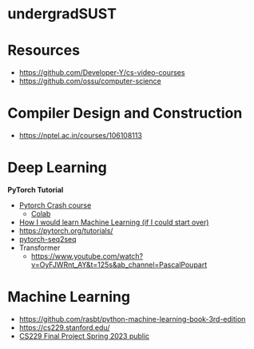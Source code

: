 # undergradSUST

# Resources
* https://github.com/Developer-Y/cs-video-courses
* https://github.com/ossu/computer-science

# Compiler Design and Construction
* https://nptel.ac.in/courses/106108113

# Deep Learning
**PyTorch Tutorial**
* [Pytorch Crash course](https://www.youtube.com/watch?v=OIenNRt2bjg&ab_channel=AssemblyAI)
  * [Colab](https://colab.research.google.com/drive/1eiUBpmQ4m7Lbxqi2xth1jBaL61XTKdxp?usp=sharing)
* [How I would learn Machine Learning (if I could start over)](https://www.youtube.com/watch?v=wtolixa9XTg&ab_channel=AssemblyAI)
* https://pytorch.org/tutorials/
* [pytorch-seq2seq](https://github.com/bentrevett/pytorch-seq2seq)
* Transformer
  * https://www.youtube.com/watch?v=OyFJWRnt_AY&t=125s&ab_channel=PascalPoupart
# Machine Learning
* https://github.com/rasbt/python-machine-learning-book-3rd-edition
* https://cs229.stanford.edu/
* [CS229 Final Project Spring 2023 public](https://docs.google.com/document/d/1_VKI_hCQ3zj5SaPY_-Tf3hB0wjeKmF_51DYyMk13mTw/edit)

